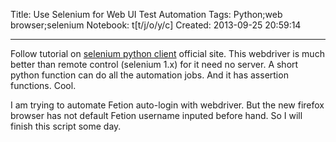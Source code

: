 Title: Use Selenium for Web UI Test Automation
Tags: Python;web browser;selenium
Notebook: t[t/j/o/y/c]
Created: 2013-09-25 20:59:14

------

Follow tutorial on [selenium python client](https://pypi.python.org/pypi/selenium) official site. This webdriver is much better than remote control (selenium 1.x) for it need no server. A short python function can do all the automation jobs. And it has assertion functions. Cool.

 

I am trying to automate Fetion auto-login with webdriver. But the new firefox browser has not default Fetion username inputed before hand. So I will finish this script some day.